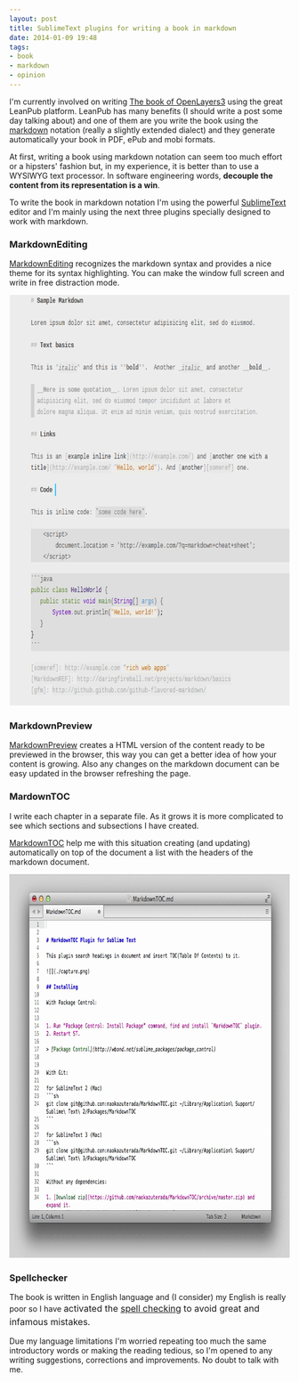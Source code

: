```yaml
---
layout: post
title: SublimeText plugins for writing a book in markdown
date: 2014-01-09 19:48
tags:
- book
- markdown
- opinion
---
```

I'm currently involved on writing <a href="https://leanpub.com/thebookofopenlayers3">The book of OpenLayers3</a> using the great LeanPub platform.
  LeanPub has many benefits (I should write a post some day talking about) and one of them are you write the book using the <a href="http://daringfireball.net/projects/markdown/">markdown</a> notation (really a slightly extended dialect) and they generate automatically your book in PDF, ePub and mobi formats.

<p>At first, writing a book using markdown notation can seem too much effort or a hipsters' fashion but, in my experience, it is better than to use a WYSIWYG text processor. In software engineering words, <strong>decouple the content from its representation is a win</strong>.</p>

<p>To write the book in markdown notation I'm using the powerful <a href="http://www.sublimetext.com/">SublimeText</a> editor and I'm mainly using the next three plugins specially designed to work with markdown.</p>
<h3>MarkdownEditing</h3>
<p><a href="https://sublime.wbond.net/packages/MarkdownEditing">MarkdownEditing</a> recognizes the markdown syntax and provides a nice theme for its syntax highlighting. You can make the window full screen and write in free distraction mode.</p>
<p><img class="aligncenter" src="./images/light.png" alt="" width="729" height="738" /></p>
<h3>MarkdownPreview</h3>
<p><a href="https://sublime.wbond.net/packages/Markdown%20Preview">MarkdownPreview</a> creates a HTML version of the content ready to be previewed in the browser, this way you can get a better idea of how your content is growing. Also any changes on the markdown document can be easy updated in the browser refreshing the page.</p>
<h3>MardownTOC</h3>
<p>I write each chapter in a separate file. As it grows it is more complicated to see which sections and subsections I have created.</p>
<p><a href="https://sublime.wbond.net/packages/MarkdownTOC">MarkdownTOC</a> help me with this situation creating (and updating) automatically on top of the document a list with the headers of the markdown document.</p>
<p><img class="aligncenter" src="./images/demo.gif" alt="" width="810" height="689" /></p>
<h3>Spellchecker</h3>
<p>The book is written in English language and (I consider) my English is really poor so I have <span style="font-size: 16px; line-height: 1.5;">activated the <a href="http://www.sublimetext.com/docs/2/spell_checking.html">spell checking</a> to avoid great and infamous mistakes.</span></p>
<p>Due my language limitations I'm worried repeating too much the same introductory words or making the reading tedious, so I'm opened to any writing suggestions, corrections and improvements. No doubt to talk with me.</p>
